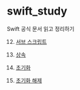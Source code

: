 # swift_study
Swift 공식 문서 읽고 정리하기

12. [서브 스크립트](https://velog.io/@ziuge/Swift-12.-%EC%84%9C%EB%B8%8C-%EC%8A%A4%ED%81%AC%EB%A6%BD%ED%8A%B8-Subscripts)

13. [상속](https://velog.io/@ziuge/Swift-13.-%EC%83%81%EC%86%8D-Inheritance)

14. [초기화](https://velog.io/@ziuge/Swift-14.-%EC%B4%88%EA%B8%B0%ED%99%94-Initialization)

15. [초기화 해제](https://velog.io/@ziuge/Swift-15.-%EC%B4%88%EA%B8%B0%ED%99%94-%ED%95%B4%EC%A0%9C-Deinitialization)
